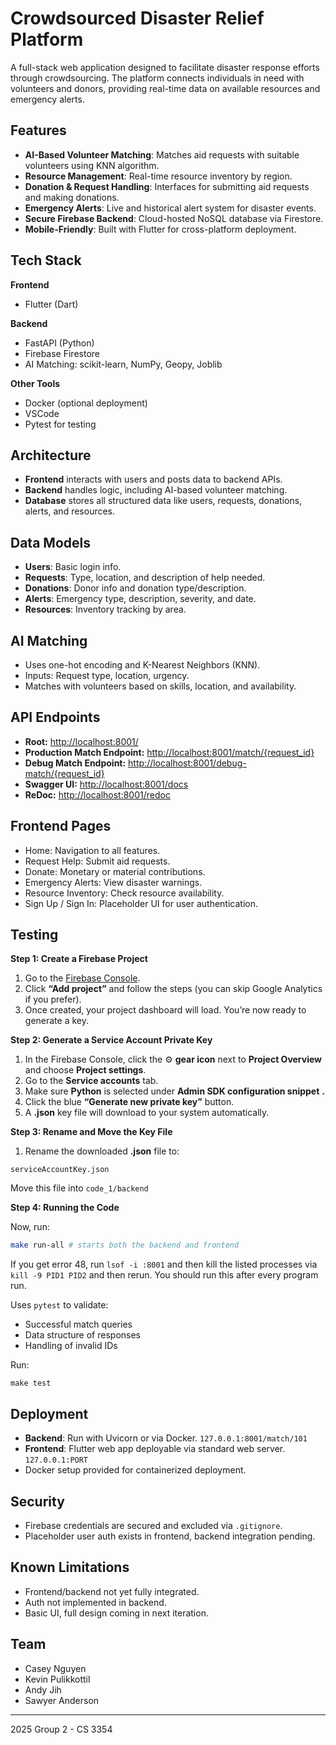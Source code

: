 # Crowdsourced Disaster Relief Platform

A full-stack web application designed to facilitate disaster response efforts through crowdsourcing. The platform connects individuals in need with volunteers and donors, providing real-time data on available resources and emergency alerts.

## Features

- **AI-Based Volunteer Matching**: Matches aid requests with suitable volunteers using KNN algorithm.
- **Resource Management**: Real-time resource inventory by region.
- **Donation & Request Handling**: Interfaces for submitting aid requests and making donations.
- **Emergency Alerts**: Live and historical alert system for disaster events.
- **Secure Firebase Backend**: Cloud-hosted NoSQL database via Firestore.
- **Mobile-Friendly**: Built with Flutter for cross-platform deployment.

## Tech Stack

**Frontend**

- Flutter (Dart)

**Backend**

- FastAPI (Python)
- Firebase Firestore
- AI Matching: scikit-learn, NumPy, Geopy, Joblib

**Other Tools**

- Docker (optional deployment)
- VSCode
- Pytest for testing

## Architecture

- **Frontend** interacts with users and posts data to backend APIs.
- **Backend** handles logic, including AI-based volunteer matching.
- **Database** stores all structured data like users, requests, donations, alerts, and resources.

## Data Models

- **Users**: Basic login info.
- **Requests**: Type, location, and description of help needed.
- **Donations**: Donor info and donation type/description.
- **Alerts**: Emergency type, description, severity, and date.
- **Resources**: Inventory tracking by area.

## AI Matching

- Uses one-hot encoding and K-Nearest Neighbors (KNN).
- Inputs: Request type, location, urgency.
- Matches with volunteers based on skills, location, and availability.

## API Endpoints

* **Root:**
  [http://localhost:8001/](vscode-file://vscode-app/Applications/Visual%20Studio%20Code.app/Contents/Resources/app/out/vs/code/electron-sandbox/workbench/workbench.html)
* **Production Match Endpoint:**
  [http://localhost:8001/match/{request_id}](vscode-file://vscode-app/Applications/Visual%20Studio%20Code.app/Contents/Resources/app/out/vs/code/electron-sandbox/workbench/workbench.html)
* **Debug Match Endpoint:**
  [http://localhost:8001/debug-match/{request_id}](vscode-file://vscode-app/Applications/Visual%20Studio%20Code.app/Contents/Resources/app/out/vs/code/electron-sandbox/workbench/workbench.html)
* **Swagger UI:**
  [http://localhost:8001/docs](vscode-file://vscode-app/Applications/Visual%20Studio%20Code.app/Contents/Resources/app/out/vs/code/electron-sandbox/workbench/workbench.html)
* **ReDoc:**
  [http://localhost:8001/redoc](vscode-file://vscode-app/Applications/Visual%20Studio%20Code.app/Contents/Resources/app/out/vs/code/electron-sandbox/workbench/workbench.html)

## Frontend Pages

- Home: Navigation to all features.
- Request Help: Submit aid requests.
- Donate: Monetary or material contributions.
- Emergency Alerts: View disaster warnings.
- Resource Inventory: Check resource availability.
- Sign Up / Sign In: Placeholder UI for user authentication.

## Testing

**Step 1: Create a Firebase Project**

1. Go to the [Firebase Console](https://console.firebase.google.com/).
2. Click **“Add project”** and follow the steps (you can skip Google Analytics if you prefer).
3. Once created, your project dashboard will load. You’re now ready to generate a key.

**Step 2: Generate a Service Account Private Key**

1. In the Firebase Console, click the ⚙️ **gear icon** next to **Project Overview** and choose **Project settings**.
2. Go to the **Service accounts** tab.
3. Make sure **Python** is selected under  **Admin SDK configuration snippet** **.**
4. Click the blue **“Generate new private key”** button.
5. A **.json** key file will download to your system automatically.

**Step 3: Rename and Move the Key File**

1. Rename the downloaded **.json** file to:

```
serviceAccountKey.json
```

Move this file into `code_1/backend`

**Step 4: Running the Code**

Now, run:

```bash
make run-all # starts both the backend and frontend
```

If you get error 48, run `lsof -i :8001` and then kill the listed processes via `kill -9 PID1 PID2` and then rerun. You should run this after every program run.

Uses `pytest` to validate:

- Successful match queries
- Data structure of responses
- Handling of invalid IDs

Run:

```
make test
```

## Deployment

- **Backend**: Run with Uvicorn or via Docker. `127.0.0.1:8001/match/101`
- **Frontend**: Flutter web app deployable via standard web server. `127.0.0.1:PORT`
- Docker setup provided for containerized deployment.

## Security

- Firebase credentials are secured and excluded via `.gitignore`.
- Placeholder user auth exists in frontend, backend integration pending.

## Known Limitations

- Frontend/backend not yet fully integrated.
- Auth not implemented in backend.
- Basic UI, full design coming in next iteration.

## Team

- Casey Nguyen
- Kevin Pulikkottil
- Andy Jih
- Sawyer Anderson

---

2025 Group 2 - CS 3354
